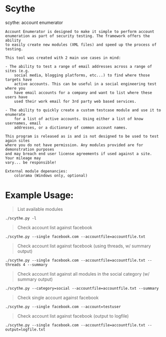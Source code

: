 Scythe
======

scythe: account enumerator

    Account Enumerator is designed to make it simple to perform account
    enumeration as part of security testing. The framework offers the ability
    to easily create new modules (XML files) and speed up the process of testing.

    This tool was created with 2 main use cases in mind:

    - The ability to test a range of email addresses across a range of sites (e.g.
        social media, blogging platforms, etc...) to find where those targets have
        active accounts. This can be useful in a social engineering test where you
        have email accounts for a company and want to list where these users have
        used their work email for 3rd party web based services.

    - The ability to quickly create a custom testcase module and use it to enumerate
        for a list of active accounts. Using either a list of know usernames, email
        addresses, or a dictionary of common account names.

    This program is released as is and is not designed to be used to test again sites
    where you do not have permission. Any modules provided are for demonstration purposes
    and may breach end user license agreements if used against a site. Your mileage may
    vary... be responsible!

    External module depenancies:
        colorama (Windows only, optional)

Example Usage:
==============

> List available modules

    ./scythe.py -l

> Check account list against facebook

    ./scythe.py --single facebook.com --accountfile=accountfile.txt

> Check account list against facebook (using threads, w/ summary output)

    ./scythe.py --single facebook.com --accountfile=accountfile.txt --threads 4 --summary

> Check account list against all modules in the social category (w/ summary output)

    ./scythe.py --category=social --accountfile=accountfile.txt --summary

> Check single account against facebook

    ./scythe.py --single facebook.com --account=testuser
    
> Check account list against facebook (output to logfile)

    ./scythe.py --single facebook.com --accountfile=accountfile.txt --output=logfile.txt
